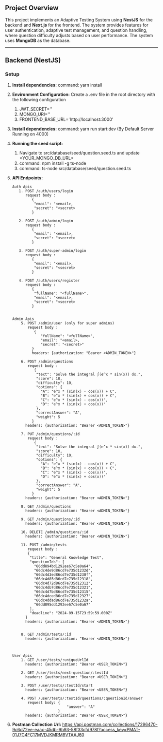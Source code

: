 ## Project Overview

This project implements an Adaptive Testing System using **NestJS** for the backend and **Next.js** for the frontend. The system provides features for user authentication, adaptive test management, and question handling, where question difficulty adjusts based on user performance. The system uses **MongoDB** as the database.

---

## Backend (NestJS)

### Setup

1. **Install dependencies:**
   command: yarn install

2. **Environment Configuration:**
   Create a .env file in the root directory with the following configuration

   1. JWT_SECRET=''
   2. MONGO_URI=''
   3. FRONTEND_BASE_URL='http://localhost:3000'

3. **Install dependencies:**
   command: yarn run start:dev (By Default Server Running on 4000)

4. **Running the seed script:**

   1. Navigate to src/database/seed/question.seed.ts and update <YOUR_MONGO_DB_URL>
   2. command: npm install -g ts-node
   3. command: ts-node src/database/seed/question.seed.ts

5. **API Endpoints:**

   ```
   Auth Apis
      1. POST /auth/users/login
         request body :
            {
             "email": "<email>,
             "secret": "<secret>
            }

      2. POST /auth/admin/login
         request body :
            {
             "email": "<email>,
             "secret": "<secret>
            }

      3. POST /auth/super-admin/login
         request body :
            {
             "email": "<email>,
             "secret": "<secret>
            }

      4. POST /auth/users/register
         request body :
            {
             "fullName": "<fullName>",
             "email": "<email>,
             "secret": "<secret>
            }


   Admin Apis
       5. POST /admin/user (only for super admins)
          request body :
             {
                "fullName": "<fullName>",
                "email": "<email>,
                "secret": "<secret>"
            }
            headers: {authorization: "Bearer <ADMIN_TOKEN>"}

       6. POST /admin/questions
          request body :
             {
              "text": "Solve the integral ∫(e^x * sin(x)) dx.",
              "score": 10,
              "difficulty": 10,
              "options": {
                "A": "e^x * (sin(x) - cos(x)) + C",
                "B": "e^x * (sin(x) + cos(x)) + C",
                "C": "e^x * (sin(x) - cos(x))",
                "D": "e^x * (sin(x) + cos(x))"
              },
              "correctAnswer": "A",
              "weight": 5
            }
         headers: {authorization: "Bearer <ADMIN_TOKEN>"}

       7. PUT /admin/questions/:id
          request body :
             {
              "text": "Solve the integral ∫(e^x * sin(x)) dx.",
              "score": 10,
              "difficulty": 10,
              "options": {
                "A": "e^x * (sin(x) - cos(x)) + C",
                "B": "e^x * (sin(x) + cos(x)) + C",
                "C": "e^x * (sin(x) - cos(x))",
                "D": "e^x * (sin(x) + cos(x))"
              },
              "correctAnswer": "A",
              "weight": 5
            }
         headers: {authorization: "Bearer <ADMIN_TOKEN>"}

       8. GET /admin/questions
         headers: {authorization: "Bearer <ADMIN_TOKEN>"}

       9. GET /admin/questions/:id
         headers: {authorization: "Bearer <ADMIN_TOKEN>"}

       10. DELETE /admin/questions/:id
         headers: {authorization: "Bearer <ADMIN_TOKEN>"}

       11. POST /admin/tests
          request body :
          {
           "title": "General Knowledge Test",
           "questionIds": [
             "66dd894bd1292ee67c5e0a64",
             "66dc4de9d86cd7e735d1232d",
             "66dc4d3ed86cd7e735d1230f",
             "66dc4d85d86cd7e735d12318",
             "66dc4d72d86cd7e735d12312",
             "66dc4db7d86cd7e735d12321",
             "66dc4d7bd86cd7e735d12315",
             "66dc4dced86cd7e735d12327",
             "66dc4ddad86cd7e735d1232a",
             "66dd895dd1292ee67c5e0a67"
           ],
           "deadline": "2024-09-15T23:59:59.000Z"
         }
         headers: {authorization: "Bearer <ADMIN_TOKEN>"}


       8. GET /admin/tests/:id
         headers: {authorization: "Bearer <ADMIN_TOKEN>"}



   User Apis
       1. GET /user/tests/:uniqueUrlId
         headers: {authorization: "Bearer <USER_TOKEN>"}

       2. GET /user/tests/next-question/:testId
         headers: {authorization: "Bearer <USER_TOKEN>"}

       3. POST /user/tests/:testId/start
         headers: {authorization: "Bearer <USER_TOKEN>"}

       4. POST /user/tests/:testId/questions/:questionId/answer
          request body: {
                            "answer": "A"
                        }
         headers: {authorization: "Bearer <USER_TOKEN>"}

   ```

6. **Postman Collection Url:**
   https://api.postman.com/collections/17296470-9c6d72ee-eaac-45db-9b93-58f33cfd978f?access_key=PMAT-01J7C4FC17MVDJKMRM8VTAAJ60
